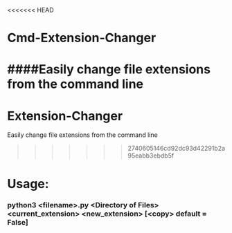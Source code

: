 <<<<<<< HEAD
# Cmd-Extension-Changer
####Easily change file extensions from the command line
=======
# Extension-Changer
Easily change file extensions from the command line
>>>>>>> 2740605146cd92dc93d42291b2a95eabb3ebdb5f

# Usage: 
### python3 \<filename\>.py \<Directory of Files\> \<current_extension\> \<new_extension\> [\<copy\> default = False]